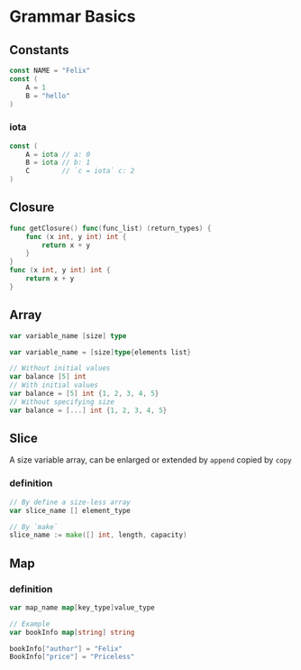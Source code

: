 # Grammar Basics

## Constants

```go
const NAME = "Felix"
const (
    A = 1
    B = "hello"
)
```

### iota

```go
const (
    A = iota // a: 0
    B = iota // b: 1
    C        // `c = iota` c: 2
)
```

## Closure

```go
func getClosure() func(func_list) (return_types) {
    func (x int, y int) int {
        return x + y
    }
}
func (x int, y int) int {
    return x + y
}
```

## Array

```go
var variable_name [size] type

var variable_name = [size]type{elements list}

// Without initial values
var balance [5] int
// With initial values
var balance = [5] int {1, 2, 3, 4, 5}
// Without specifying size
var balance = [...] int {1, 2, 3, 4, 5}
```

## Slice

A size variable array, can be enlarged or extended by `append` copied by `copy`

### definition

```go
// By define a size-less array
var slice_name [] element_type

// By `make`
slice_name := make([] int, length, capacity)
```

## Map

### definition

```go
var map_name map[key_type]value_type

// Example
var bookInfo map[string] string

bookInfo["author"] = "Felix"
BookInfo["price"] = "Priceless"
```
